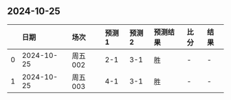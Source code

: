 

## 2024-10-25

|    | 日期       | 场次    | 预测1   | 预测2   | 预测结果   | 比分   | 结果   |
|---:|:-----------|:--------|:--------|:--------|:-----------|:-------|:-------|
|  0 | 2024-10-25 | 周五002 | 2-1     | 3-1     | 胜         | -      | -      |
|  1 | 2024-10-25 | 周五003 | 4-1     | 3-1     | 胜         | -      | -      |

